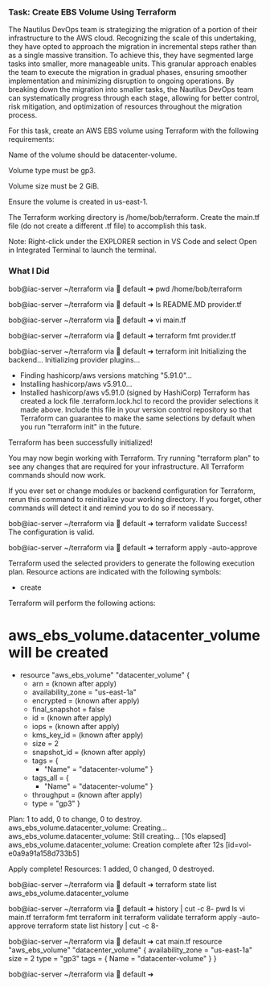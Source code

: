 ### Task: Create EBS Volume Using Terraform

The Nautilus DevOps team is strategizing the migration of a portion of their infrastructure to the AWS cloud. Recognizing the scale of this undertaking, they have opted to approach the migration in incremental steps rather than as a single massive transition. To achieve this, they have segmented large tasks into smaller, more manageable units. This granular approach enables the team to execute the migration in gradual phases, ensuring smoother implementation and minimizing disruption to ongoing operations. By breaking down the migration into smaller tasks, the Nautilus DevOps team can systematically progress through each stage, allowing for better control, risk mitigation, and optimization of resources throughout the migration process.

For this task, create an AWS EBS volume using Terraform with the following requirements:

Name of the volume should be datacenter-volume.

Volume type must be gp3.

Volume size must be 2 GiB.

Ensure the volume is created in us-east-1.


The Terraform working directory is /home/bob/terraform. Create the main.tf file (do not create a different .tf file) to accomplish this task.

Note: Right-click under the EXPLORER section in VS Code and select Open in Integrated Terminal to launch the terminal.



### What I Did

bob@iac-server ~/terraform via 💠 default ➜  pwd
/home/bob/terraform

bob@iac-server ~/terraform via 💠 default ➜  ls
README.MD  provider.tf

bob@iac-server ~/terraform via 💠 default ➜  vi main.tf

bob@iac-server ~/terraform via 💠 default ➜  terraform fmt
provider.tf

bob@iac-server ~/terraform via 💠 default ➜  terraform init
Initializing the backend...
Initializing provider plugins...
- Finding hashicorp/aws versions matching "5.91.0"...
- Installing hashicorp/aws v5.91.0...
- Installed hashicorp/aws v5.91.0 (signed by HashiCorp)
Terraform has created a lock file .terraform.lock.hcl to record the provider
selections it made above. Include this file in your version control repository
so that Terraform can guarantee to make the same selections by default when
you run "terraform init" in the future.

Terraform has been successfully initialized!

You may now begin working with Terraform. Try running "terraform plan" to see
any changes that are required for your infrastructure. All Terraform commands
should now work.

If you ever set or change modules or backend configuration for Terraform,
rerun this command to reinitialize your working directory. If you forget, other
commands will detect it and remind you to do so if necessary.

bob@iac-server ~/terraform via 💠 default ➜  terraform validate
Success! The configuration is valid.


bob@iac-server ~/terraform via 💠 default ➜  terraform apply -auto-approve

Terraform used the selected providers to generate the
following execution plan. Resource actions are
indicated with the following symbols:
  + create

Terraform will perform the following actions:

  # aws_ebs_volume.datacenter_volume will be created
  + resource "aws_ebs_volume" "datacenter_volume" {
      + arn               = (known after apply)
      + availability_zone = "us-east-1a"
      + encrypted         = (known after apply)
      + final_snapshot    = false
      + id                = (known after apply)
      + iops              = (known after apply)
      + kms_key_id        = (known after apply)
      + size              = 2
      + snapshot_id       = (known after apply)
      + tags              = {
          + "Name" = "datacenter-volume"
        }
      + tags_all          = {
          + "Name" = "datacenter-volume"
        }
      + throughput        = (known after apply)
      + type              = "gp3"
    }

Plan: 1 to add, 0 to change, 0 to destroy.
aws_ebs_volume.datacenter_volume: Creating...
aws_ebs_volume.datacenter_volume: Still creating... [10s elapsed]
aws_ebs_volume.datacenter_volume: Creation complete after 12s [id=vol-e0a9a91a158d733b5]

Apply complete! Resources: 1 added, 0 changed, 0 destroyed.

bob@iac-server ~/terraform via 💠 default ➜  terraform state list
aws_ebs_volume.datacenter_volume

bob@iac-server ~/terraform via 💠 default ➜  history | cut -c 8-
pwd
ls
vi main.tf
terraform fmt
terraform init
terraform validate
terraform apply -auto-approve
terraform state list
history | cut -c 8-

bob@iac-server ~/terraform via 💠 default ➜  cat main.tf
resource "aws_ebs_volume" "datacenter_volume" {
  availability_zone = "us-east-1a"
  size              = 2
  type              = "gp3"
  tags = {
    Name = "datacenter-volume"
  }
}



bob@iac-server ~/terraform via 💠 default ➜  



